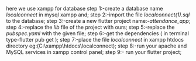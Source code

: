 here we use xampp for database
step 1:-create a database name *localconnect* in mysql xampp and;
step 2:-import the file *localconnect(1).sql* to the database;
step 3:-create a new flutter project name:-*attendance_app*;
step 4:-replace the *lib* file of the project with ours;
step 5:-replace the *pubspec.yaml* with the given file;
step 6:-get the dependencies ( in terminal type-flutter pub get );
step 7:-place the file *localconnect* in xampp htdocs directory eg:(C:\xampp\htdocs\localconnect);
step 8:-run your apache and MySQL services in xampp control panel;
step 9:- run your flutter project;

